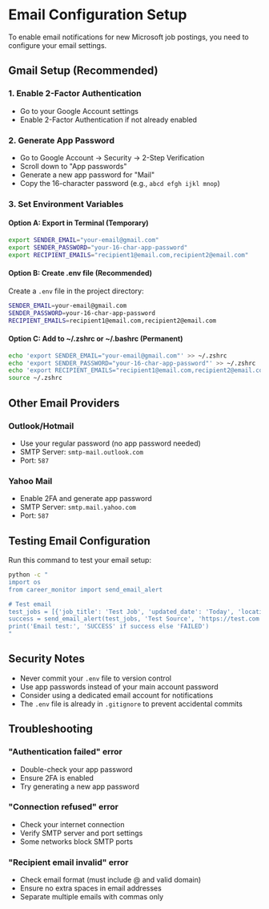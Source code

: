 # Email Configuration Setup

To enable email notifications for new Microsoft job postings, you need to configure your email settings.

## Gmail Setup (Recommended)

### 1. Enable 2-Factor Authentication
- Go to your Google Account settings
- Enable 2-Factor Authentication if not already enabled

### 2. Generate App Password
- Go to Google Account → Security → 2-Step Verification
- Scroll down to "App passwords"
- Generate a new app password for "Mail"
- Copy the 16-character password (e.g., `abcd efgh ijkl mnop`)

### 3. Set Environment Variables

#### Option A: Export in Terminal (Temporary)
```bash
export SENDER_EMAIL="your-email@gmail.com"
export SENDER_PASSWORD="your-16-char-app-password"
export RECIPIENT_EMAILS="recipient1@email.com,recipient2@email.com"
```

#### Option B: Create .env file (Recommended)
Create a `.env` file in the project directory:
```bash
SENDER_EMAIL=your-email@gmail.com
SENDER_PASSWORD=your-16-char-app-password
RECIPIENT_EMAILS=recipient1@email.com,recipient2@email.com
```

#### Option C: Add to ~/.zshrc or ~/.bashrc (Permanent)
```bash
echo 'export SENDER_EMAIL="your-email@gmail.com"' >> ~/.zshrc
echo 'export SENDER_PASSWORD="your-16-char-app-password"' >> ~/.zshrc
echo 'export RECIPIENT_EMAILS="recipient1@email.com,recipient2@email.com"' >> ~/.zshrc
source ~/.zshrc
```

## Other Email Providers

### Outlook/Hotmail
- Use your regular password (no app password needed)
- SMTP Server: `smtp-mail.outlook.com`
- Port: `587`

### Yahoo Mail
- Enable 2FA and generate app password
- SMTP Server: `smtp.mail.yahoo.com`
- Port: `587`

## Testing Email Configuration

Run this command to test your email setup:
```bash
python -c "
import os
from career_monitor import send_email_alert

# Test email
test_jobs = [{'job_title': 'Test Job', 'updated_date': 'Today', 'location': 'Test Location', 'work_arrangement': 'Remote'}]
success = send_email_alert(test_jobs, 'Test Source', 'https://test.com')
print('Email test:', 'SUCCESS' if success else 'FAILED')
"
```

## Security Notes

- Never commit your `.env` file to version control
- Use app passwords instead of your main account password
- Consider using a dedicated email account for notifications
- The `.env` file is already in `.gitignore` to prevent accidental commits

## Troubleshooting

### "Authentication failed" error
- Double-check your app password
- Ensure 2FA is enabled
- Try generating a new app password

### "Connection refused" error
- Check your internet connection
- Verify SMTP server and port settings
- Some networks block SMTP ports

### "Recipient email invalid" error
- Check email format (must include @ and valid domain)
- Ensure no extra spaces in email addresses
- Separate multiple emails with commas only
